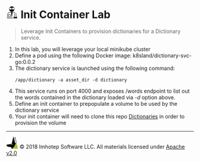 # <img src="../assets/lab.png" width="32" height="auto"/> Init Container Lab

> Leverage Init Containers to provision dictionaries for a Dictionary service.

1. In this lab, you will leverage your local minikube cluster
1. Define a pod using the following Docker image: k8sland/dictionary-svc-go:0.0.2
1. The dictionary service is launched using the following command:
   ```shell
   /app/dictionary -a asset_dir -d dictionary
   ```
1. This service runs on port 4000 and exposes /words endpoint to list out the words
   contained in the dictionary loaded via *-d* option above.
1. Define an init container to prepopulate a volume to be used by the dictionary
   service
1. Your init container will need to clone this repo [Dictionaries](https://github.com/k8sland/dictionaries.git) in order to provision the volume


---
<img src="../assets/imhotep_logo.png" width="32" height="auto"/> © 2018 Imhotep Software LLC.
All materials licensed under [Apache v2.0](http://www.apache.org/licenses/LICENSE-2.0)